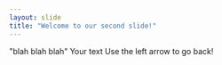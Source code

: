 ```yaml
---
layout: slide
title: "Welcome to our second slide!"
---
```


"blah blah blah"
Your text
Use the left arrow to go back!
